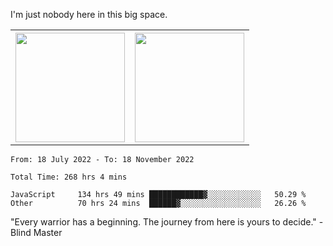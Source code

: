 I'm just nobody here in this big space.
<table>
  <tr>
    <th>
        <img height="175em" src="https://github-readme-stats.vercel.app/api/top-langs/?username=introbond&hide=css,html&layout=compact&theme=nord" />
    </th>
    <th><img height="175em" src="https://github-readme-stats.vercel.app/api/?username=introbond&theme=nord&show_icons=true&hide_border=true&&count_private=true&include_all_commits=true" /></th>
  </tr>
</table>

<!--START_SECTION:waka-->

```text
From: 18 July 2022 - To: 18 November 2022

Total Time: 268 hrs 4 mins

JavaScript     134 hrs 49 mins ████████████▓░░░░░░░░░░░░   50.29 %
Other          70 hrs 24 mins  ██████▓░░░░░░░░░░░░░░░░░░   26.26 %
```

<!--END_SECTION:waka-->

"Every warrior has a beginning. The journey from here is yours to decide."  -Blind Master
